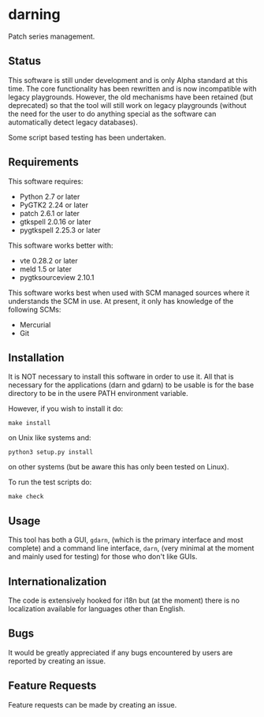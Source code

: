 darning
=======

Patch series management.

Status
------

This software is still under development and is only Alpha standard at
this time.  The core functionality has been rewritten and is now
incompatible with legacy playgrounds.  However, the old mechanisms
have been retained (but deprecated) so that the tool will still work on
legacy playgrounds (without the need for the user to do anything special
as the software can automatically detect legacy databases).

Some script based testing has been undertaken.

Requirements
------------

This software requires:
 * Python 2.7 or later
 * PyGTK2 2.24 or later
 * patch 2.6.1 or later
 * gtkspell 2.0.16 or later
 * pygtkspell 2.25.3 or later

This software works better with:
 * vte 0.28.2 or later
 * meld 1.5 or later
 * pygtksourceview 2.10.1

This software works best when used with SCM managed sources where it
understands the SCM in use.  At present, it only has knowledge of the
following SCMs:
  * Mercurial
  * Git

Installation
------------

It is NOT necessary to install this software in order to use it.  All
that is necessary for the applications (darn and gdarn) to be usable is
for the base directory to be in the usere PATH environment variable.

However, if you wish to install it do:

    make install

on Unix like systems and:

    python3 setup.py install

on other systems (but be aware this has only been tested on Linux).

To run the test scripts do:

    make check

Usage
-----

This tool has both a GUI, `gdarn`, (which is the primary interface and
most complete) and a command line interface, `darn`, (very minimal at the
moment and mainly used for testing) for those who don't like GUIs.

Internationalization
--------------------

The code is extensively hooked for i18n but (at the moment) there is no
localization available for languages other than English.

Bugs
----

It would be greatly appreciated if any bugs encountered by users are
reported by creating an issue.

Feature Requests
----------------

Feature requests can be made by creating an issue.
